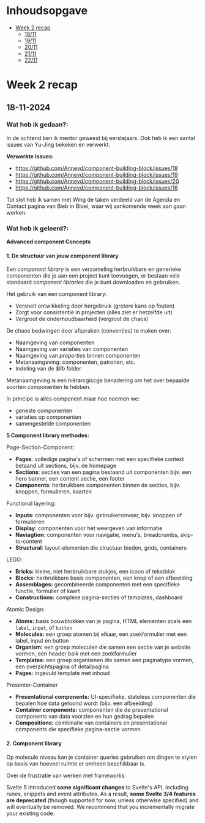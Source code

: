 # Inhoudsopgave

- [Week 2 recap](#week-2-recap)
  - [18/11](#18-11-2024)
  - [19/11](#19-11-2024)
  - [20/11](#20-11-2024)
  - [21/11](#21-11-2024)
  - [22/11](#22-11-2024)

# Week 2 recap

## 18-11-2024

### Wat heb ik gedaan?:

In de ochtend ben ik mentor geweest bij eerstejaars. Ook heb ik een aantal issues van Yu-Jing bekeken en verwerkt.

**Verwerkte issues:**
- https://github.com/Annevd/component-building-block/issues/18 
- https://github.com/Annevd/component-building-block/issues/19 
- https://github.com/Annevd/component-building-block/issues/20 
- https://github.com/Annevd/component-building-block/issues/16

Tot slot heb ik samen met Wing de taken verdeeld van de Agenda en Contact pagina van Bieb in Bloei, waar wij aankomende week aan gaan werken.

### Wat heb ik geleerd?:

**Advanced component Concepts**

#### 1. De structuur van jouw component library

Een _component library_ is een verzameling herbruikbare en generieke componenten die je aan een project kunt toevoegen, er bestaan vele standaard _component libraries_ die je kunt downloaden en gebruiken.

Het gebruik van een component library:
- Versnelt ontwikkeling door hergebruik (grotere kans op fouten)
- Zorgt voor consistentie in projecten (alles ziet er hetzelfde uit)
- Vergroot de onderhoudbaarheid (vergroot de chaos)

De chaos bedwingen door afspraken (conventies) te maken over:
- Naamgeving van componenten
- Naamgeving van variaties van componenten
- Naamgeving van _properties_ binnen componenten
- Metanaamgeving: componenten, patronen, etc.
- Indeling van de _$lib_ folder

Metanaamgeving is een hiërarcgiscge benadering om het over bepaalde soorten componenten te hebben.

In principe is alles component maar hoe noemen we:
- geneste componenten
- variaties op componenten
- samengestelde componenten

**5 Component library methodes:**

Page-Section-Component:
- **Pages**: volledige pagina's of schermen met een specifieke context betaand uit sections, bijv. de homepage
- **Sections**: secties van een pagina bestaand uit componenten bijv. een hero banner, een content sectie, een footer
- **Components**: herbruikbare componenten binnen de secties, bijv. knoppen, formulieren, kaarten

Functional layering:
- **Inputs**: componenten voor bijv. gebruikersinvoer, bijv. knoppen of formulieren
- **Display**: componenten voor het weergeven van informatie
- **Naviagtion**: componenten voor navigatie, menu's, breadcrumbs, skip-to-content
- **Structural**: layout-elementen die structuur bieden, grids, containers

LEGO:
- **Bricks:** kleine, niet herbruikbare stukjes, een icoon of tekstblok
- **Blocks:** herbruikbare basis componenten, een knop of een afbeelding
- **Assemblages:** gecombineerde componenten met een specifieke functie, formulier of kaart
- **Constructions:** complexe pagina-secties of templates, dashboard

Atomic Design:
- **Atoms:** basis bouwblokken van je pagina, HTML elementen zoals een `label`, `input`, of `button`
- **Molecules:** een groep atomen bij elkaar, een zoekformulier met een label, input én button
- **Organism:** een groep moleculen die samen een sectie van je website vormen, een header balk met een zoekformulier
- **Templates:** een groep organismen die samen een paginatype vormen, een overzichtspagina of detailpagina
- **Pages:** ingevuld template met inhoud

Presenter-Container
- **Presentational components:** UI-specifieke, stateless componenten die bepalen hoe data getoond wordt (bijv. een afbeelding)
- **Container components:** componenten die de presentational components van data voorzien en hun gedrag bepalen
- **Compositions:** combinatie van containers en presentational components die specifieke pagina-sectie vormen

#### 2. Component library

Op molecule niveau kan je container queries gebruiken om dingen te stylen op basis van hoeveel ruimte er omheen beschikbaar is.

Over de frustratie van werken met frameworks:

Svelte 5 introduced **some significant changes** to Svelte's API, including runes, snippets and event attributes. As a result, **some Svelte 3/4 features are deprecated** (though supported for now, unless otherwise specified) and will eventually be removed. We recommend that you incrementally migrate your existing code.

